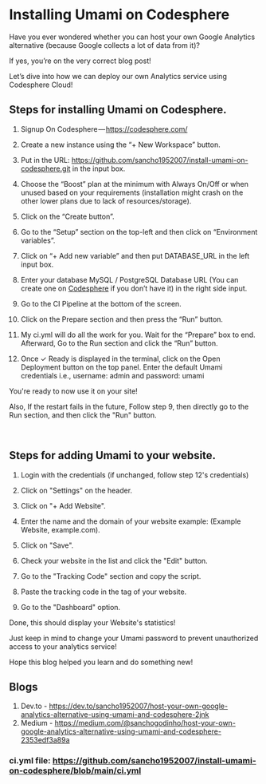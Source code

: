 # Installing Umami on Codesphere

Have you ever wondered whether you can host your own Google Analytics alternative (because Google collects a lot of data from it)?

If yes, you’re on the very correct blog post!

Let’s dive into how we can deploy our own Analytics service using Codesphere Cloud!

## Steps for installing Umami on Codesphere.

1. Signup On Codesphere — https://codesphere.com/

2. Create a new instance using the “+ New Workspace” button.

3. Put in the URL: https://github.com/sancho1952007/install-umami-on-codesphere.git in the input box.

4. Choose the “Boost” plan at the minimum with Always On/Off or when unused based on your requirements (installation might crash on the other lower plans due to lack of resources/storage).

5. Click on the “Create button”.

6. Go to the “Setup” section on the top-left and then click on “Environment variables”.

7. Click on “+ Add new variable” and then put DATABASE_URL in the left input box.

8. Enter your database MySQL / PostgreSQL Database URL (You can create one on [Codesphere](https://docs.codesphere.com/integrations/databases/) if you don’t have it) in the right side input.

9. Go to the CI Pipeline at the bottom of the screen.

10. Click on the Prepare section and then press the “Run” button.

11. My ci.yml will do all the work for you. Wait for the “Prepare” box to end. Afterward, Go to the Run section and click the “Run” button.

12. Once ✓ Ready is displayed in the terminal, click on the Open Deployment button on the top panel. Enter the default Umami credentials i.e., username: admin and password: umami

You're ready to now use it on your site!

Also, If the restart fails in the future, Follow step 9, then directly go to the Run section, and then click the "Run" button.

<br>

## Steps for adding Umami to your website.
1. Login with the credentials (if unchanged, follow step 12's credentials)

2. Click on "Settings" on the header.

3. Click on "+ Add Website".

4. Enter the name and the domain of your website example: (Example Website, example.com).

5. Click on "Save".

6. Check your website in the list and click the "Edit" button.

7. Go to the "Tracking Code" section and copy the script.

8. Paste the tracking code in the <head> tag of your website.

9. Go to the "Dashboard" option.

Done, this should display your Website's statistics!

Just keep in mind to change your Umami password to prevent unauthorized access to your analytics service!

Hope this blog helped you learn and do something new!

## Blogs
1. Dev.to - https://dev.to/sancho1952007/host-your-own-google-analytics-alternative-using-umami-and-codesphere-2jnk
2. Medium - https://medium.com/@sanchogodinho/host-your-own-google-analytics-alternative-using-umami-and-codesphere-2353edf3a89a

### ci.yml file: https://github.com/sancho1952007/install-umami-on-codesphere/blob/main/ci.yml
